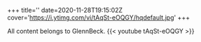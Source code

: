 +++
title=''
date=2020-11-28T19:15:02Z
cover='https://i.ytimg.com/vi/tAqSt-eOQGY/hqdefault.jpg'
+++

All content belongs to GlennBeck.
{{< youtube tAqSt-eOQGY >}}
